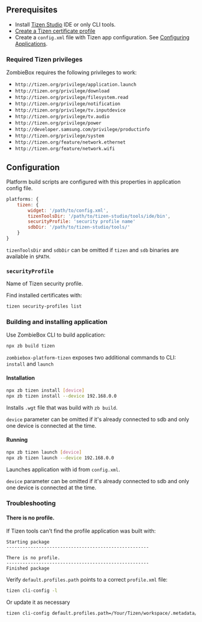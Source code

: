 
## Prerequisites

* Install [Tizen Studio](https://developer.tizen.org/development/tizen-studio/download) IDE or only CLI tools.
* [Create a Tizen certificate profile](https://developer.tizen.org/development/training/.net-application/getting-certificates/creating-certificates)
* Create a `config.xml` file with Tizen app configuration. See [Configuring Applications](https://developer.tizen.org/development/tizen-studio/web-tools/configuring-your-app/configuration-editor).

### Required Tizen privileges

ZombieBox requires the following privileges to work:

* `http://tizen.org/privilege/application.launch`
* `http://tizen.org/privilege/download`
* `http://tizen.org/privilege/filesystem.read`
* `http://tizen.org/privilege/notification`
* `http://tizen.org/privilege/tv.inputdevice`
* `http://tizen.org/privilege/tv.audio`
* `http://tizen.org/privilege/power`
* `http://developer.samsung.com/privilege/productinfo`
* `http://tizen.org/privilege/system`
* `http://tizen.org/feature/network.ethernet`
* `http://tizen.org/feature/network.wifi`


## Configuration

Platform build scripts are configured with this properties in application config file.

```js
platforms: {
	tizen: {
		widget: '/path/to/config.xml',
		tizenToolsDir: '/path/to/tizen-studio/tools/ide/bin',
		securityProfile: 'security profile name'
		sdbDir: '/path/to/tizen-studio/tools/'
	}
}
```

`tizenToolsDir` and `sdbDir` can be omitted if `tizen` and `sdb` binaries are available in `$PATH`.

### `securityProfile`

Name of Tizen security profile. 

Find installed certificates with:
```bash
tizen security-profiles list
```

### Building and installing application

Use ZombieBox CLI to build application: 

```bash
npx zb build tizen
```

`zombiebox-platform-tizen` exposes two additional commands to CLI: `install` and `launch` 

#### Installation

```bash
npx zb tizen install [device]
npx zb tizen install --device 192.168.0.0
```

Installs `.wgt` file that was build with `zb build`. 

`device` parameter can be omitted if it's already connected to sdb and only one device is connected at the time. 

#### Running

```bash
npx zb tizen launch [device]
npx zb tizen launch --device 192.168.0.0 
```

Launches application with id from `config.xml`.

`device` parameter can be omitted if it's already connected to sdb and only one device is connected at the time.

### Troubleshooting

#### There is no profile.

If Tizen tools can't find the profile application was built with: 

```
Starting package
-----------------------------------------------------

There is no profile.
-----------------------------------------------------
Finished package
```

Verify `default.profiles.path` points to a correct `profile.xml` file:

```bash
tizen cli-config -l
``` 

Or update it as necessary

```bash
tizen cli-config default.profiles.path=/Your/Tizen/workspace/.metadata/.plugins/org.tizen.common.sign/profiles.xml
```
